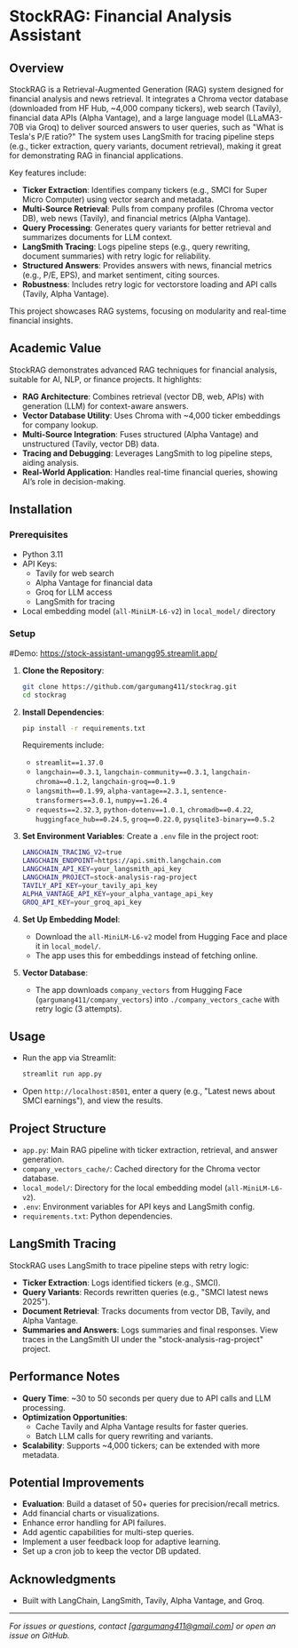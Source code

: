 # StockRAG: Financial Analysis Assistant

## Overview

StockRAG is a Retrieval-Augmented Generation (RAG) system designed for financial analysis and news retrieval. It integrates a Chroma vector database (downloaded from HF Hub, \~4,000 company tickers), web search (Tavily), financial data APIs (Alpha Vantage), and a large language model (LLaMA3-70B via Groq) to deliver sourced answers to user queries, such as "What is Tesla's P/E ratio?" The system uses LangSmith for tracing pipeline steps (e.g., ticker extraction, query variants, document retrieval), making it great for demonstrating RAG in financial applications.

Key features include:

- **Ticker Extraction**: Identifies company tickers (e.g., SMCI for Super Micro Computer) using vector search and metadata.
- **Multi-Source Retrieval**: Pulls from company profiles (Chroma vector DB), web news (Tavily), and financial metrics (Alpha Vantage).
- **Query Processing**: Generates query variants for better retrieval and summarizes documents for LLM context.
- **LangSmith Tracing**: Logs pipeline steps (e.g., query rewriting, document summaries) with retry logic for reliability.
- **Structured Answers**: Provides answers with news, financial metrics (e.g., P/E, EPS), and market sentiment, citing sources.
- **Robustness**: Includes retry logic for vectorstore loading and API calls (Tavily, Alpha Vantage).

This project showcases RAG systems, focusing on modularity and real-time financial insights.

## Academic Value

StockRAG demonstrates advanced RAG techniques for financial analysis, suitable for AI, NLP, or finance projects. It highlights:

- **RAG Architecture**: Combines retrieval (vector DB, web, APIs) with generation (LLM) for context-aware answers.
- **Vector Database Utility**: Uses Chroma with \~4,000 ticker embeddings for company lookup.
- **Multi-Source Integration**: Fuses structured (Alpha Vantage) and unstructured (Tavily, vector DB) data.
- **Tracing and Debugging**: Leverages LangSmith to log pipeline steps, aiding analysis.
- **Real-World Application**: Handles real-time financial queries, showing AI’s role in decision-making.

## Installation

### Prerequisites

- Python 3.11
- API Keys:
  - Tavily for web search
  - Alpha Vantage for financial data
  - Groq for LLM access
  - LangSmith for tracing
- Local embedding model (`all-MiniLM-L6-v2`) in `local_model/` directory

### Setup
#Demo: https://stock-assistant-umangg95.streamlit.app/
1. **Clone the Repository**:

   ```bash
   git clone https://github.com/gargumang411/stockrag.git
   cd stockrag
   ```

2. **Install Dependencies**:

   ```bash
   pip install -r requirements.txt
   ```

   Requirements include:

   - `streamlit==1.37.0`
   - `langchain==0.3.1`, `langchain-community==0.3.1`, `langchain-chroma==0.1.2`, `langchain-groq==0.1.9`
   - `langsmith==0.1.99`, `alpha-vantage==2.3.1`, `sentence-transformers==3.0.1`, `numpy==1.26.4`
   - `requests==2.32.3`, `python-dotenv==1.0.1`, `chromadb==0.4.22`, `huggingface_hub==0.24.5`, `groq==0.22.0`, `pysqlite3-binary==0.5.2`

3. **Set Environment Variables**: Create a `.env` file in the project root:

   ```bash
   LANGCHAIN_TRACING_V2=true
   LANGCHAIN_ENDPOINT=https://api.smith.langchain.com
   LANGCHAIN_API_KEY=your_langsmith_api_key
   LANGCHAIN_PROJECT=stock-analysis-rag-project
   TAVILY_API_KEY=your_tavily_api_key
   ALPHA_VANTAGE_API_KEY=your_alpha_vantage_api_key
   GROQ_API_KEY=your_groq_api_key
   ```

4. **Set Up Embedding Model**:

   - Download the `all-MiniLM-L6-v2` model from Hugging Face and place it in `local_model/`.
   - The app uses this for embeddings instead of fetching online.

5. **Vector Database**:

   - The app downloads `company_vectors` from Hugging Face (`gargumang411/company_vectors`) into `./company_vectors_cache` with retry logic (3 attempts).

## Usage

- Run the app via Streamlit:

  ```bash
  streamlit run app.py
  ```
- Open `http://localhost:8501`, enter a query (e.g., "Latest news about SMCI earnings"), and view the results.

## Project Structure

- `app.py`: Main RAG pipeline with ticker extraction, retrieval, and answer generation.
- `company_vectors_cache/`: Cached directory for the Chroma vector database.
- `local_model/`: Directory for the local embedding model (`all-MiniLM-L6-v2`).
- `.env`: Environment variables for API keys and LangSmith config.
- `requirements.txt`: Python dependencies.

## LangSmith Tracing

StockRAG uses LangSmith to trace pipeline steps with retry logic:

- **Ticker Extraction**: Logs identified tickers (e.g., SMCI).
- **Query Variants**: Records rewritten queries (e.g., "SMCI latest news 2025").
- **Document Retrieval**: Tracks documents from vector DB, Tavily, and Alpha Vantage.
- **Summaries and Answers**: Logs summaries and final responses. View traces in the LangSmith UI under the "stock-analysis-rag-project" project.

## Performance Notes

- **Query Time**: \~30 to 50 seconds per query due to API calls and LLM processing.
- **Optimization Opportunities**:
  - Cache Tavily and Alpha Vantage results for faster queries.
  - Batch LLM calls for query rewriting and variants.
- **Scalability**: Supports \~4,000 tickers; can be extended with more metadata.

## Potential Improvements

- **Evaluation**: Build a dataset of 50+ queries for precision/recall metrics.
- Add financial charts or visualizations.
- Enhance error handling for API failures.
- Add agentic capabilities for multi-step queries.
- Implement a user feedback loop for adaptive learning.
- Set up a cron job to keep the vector DB updated.

## Acknowledgments

- Built with LangChain, LangSmith, Tavily, Alpha Vantage, and Groq.

---

*For issues or questions, contact \[gargumang411@gmail.com\] or open an issue on GitHub.*
